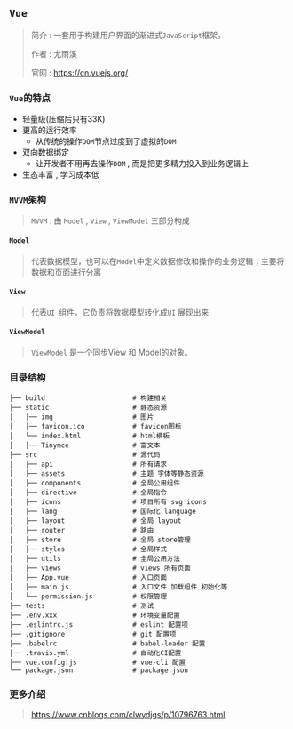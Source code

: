 ## `Vue`

> 简介 : 一套用于构建用户界面的渐进式`JavaScript`框架。
>
> 作者 : 尤雨溪
>
> 官网 : https://cn.vuejs.org/



### `Vue`的特点

* 轻量级(压缩后只有33K)
* 更高的运行效率
  * 从传统的操作`DOM`节点过度到了虚拟的`DOM`
* 双向数据绑定
  * 让开发者不用再去操作`DOM` , 而是把更多精力投入到业务逻辑上
* 生态丰富 , 学习成本低



### `MVVM`架构

>  `MVVM`  : 由 `Model` , `View` , `ViewModel` 三部分构成

#### `Model `

>  代表数据模型，也可以在`Model`中定义数据修改和操作的业务逻辑；主要将数据和页面进行分离

#### `View `

>  代表`UI `组件，它负责将数据模型转化成`UI` 展现出来

#### `ViewModel`

> `ViewModel` 是一个同步View 和 Model的对象。



### 目录结构

```
├── build                      # 构建相关
├── static                     # 静态资源
│   │── img                    # 图片
│   │── favicon.ico            # favicon图标
│   └── index.html             # html模板
│   │── Tinymce                # 富文本
├── src                        # 源代码
│   ├── api                    # 所有请求
│   ├── assets                 # 主题 字体等静态资源
│   ├── components             # 全局公用组件
│   ├── directive              # 全局指令
│   ├── icons                  # 项目所有 svg icons
│   ├── lang                   # 国际化 language
│   ├── layout                 # 全局 layout
│   ├── router                 # 路由
│   ├── store                  # 全局 store管理
│   ├── styles                 # 全局样式
│   ├── utils                  # 全局公用方法
│   ├── views                  # views 所有页面
│   ├── App.vue                # 入口页面
│   ├── main.js                # 入口文件 加载组件 初始化等
│   └── permission.js          # 权限管理
├── tests                      # 测试
├── .env.xxx                   # 环境变量配置
├── .eslintrc.js               # eslint 配置项
├── .gitignore                 # git 配置项
├── .babelrc                   # babel-loader 配置
├── .travis.yml                # 自动化CI配置
├── vue.config.js              # vue-cli 配置
└── package.json               # package.json
```



### 更多介绍

> https://www.cnblogs.com/clwydjgs/p/10796763.html